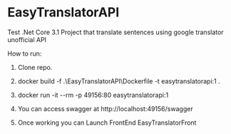 # EasyTranslatorAPI
Test .Net Core 3.1 Project that translate sentences using google translator unofficial API

How to run:

1) Clone repo.

2)  docker build -f .\EasyTranslatorAPI\Dockerfile -t easytranslatorapi:1 .

3)  docker run -it --rm -p 49156:80 easytranslatorapi:1

4)  You can access swagger at http://localhost:49156/swagger

5)  Once working you can Launch FrontEnd EasyTranslatorFront



